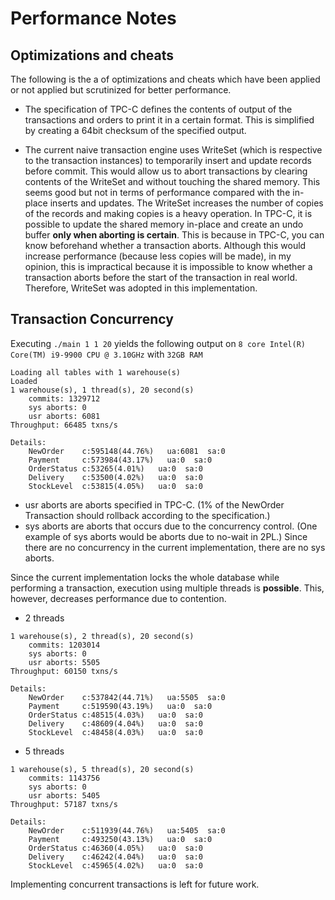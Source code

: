 # Performance Notes

## Optimizations and cheats

The following is the a of optimizations and cheats which have been applied or not applied but scrutinized for better performance.

- The specification of TPC-C defines the contents of output of the transactions and orders to print it in a certain format. This is simplified by creating a 64bit checksum of the specified output.

- The current naive transaction engine uses WriteSet (which is respective to the transaction instances) to temporarily insert and update records before commit. This would allow us to abort transactions by clearing contents of the WriteSet and without touching the shared memory. This seems good but not in terms of performance compared with the in-place inserts and updates. The WriteSet increases the number of copies of the records and making copies is a heavy operation. In TPC-C, it is possible to update the shared memory in-place and create an undo buffer **only when aborting is certain**. This is because in TPC-C, you can know beforehand whether a transaction aborts. Although this would increase performance (because less copies will be made), in my opinion, this is impractical because it is impossible to know whether a transaction aborts before the start of the transaction in real world. Therefore, WriteSet was adopted in this implementation.

## Transaction Concurrency

Executing `./main 1 1 20` yields the following output on `8 core Intel(R) Core(TM) i9-9900 CPU @ 3.10GHz` with `32GB RAM`

```
Loading all tables with 1 warehouse(s)
Loaded
1 warehouse(s), 1 thread(s), 20 second(s)
    commits: 1329712
    sys aborts: 0
    usr aborts: 6081
Throughput: 66485 txns/s

Details:
    NewOrder    c:595148(44.76%)   ua:6081  sa:0
    Payment     c:573984(43.17%)   ua:0  sa:0
    OrderStatus c:53265(4.01%)   ua:0  sa:0
    Delivery    c:53500(4.02%)   ua:0  sa:0
    StockLevel  c:53815(4.05%)   ua:0  sa:0
```

- usr aborts are aborts specified in TPC-C. (1% of the NewOrder Transaction should rollback according to the specification.)
- sys aborts are aborts that occurs due to the concurrency control. (One example of sys aborts would be aborts due to no-wait in 2PL.) Since there are no concurrency in the current implementation, there are no sys aborts.

Since the current implementation locks the whole database while performing a transaction, execution using multiple threads is **possible**. This, however, decreases performance due to contention.

- 2 threads
```
1 warehouse(s), 2 thread(s), 20 second(s)
    commits: 1203014
    sys aborts: 0
    usr aborts: 5505
Throughput: 60150 txns/s

Details:
    NewOrder    c:537842(44.71%)   ua:5505  sa:0
    Payment     c:519590(43.19%)   ua:0  sa:0
    OrderStatus c:48515(4.03%)   ua:0  sa:0
    Delivery    c:48609(4.04%)   ua:0  sa:0
    StockLevel  c:48458(4.03%)   ua:0  sa:0
```

- 5 threads
```
1 warehouse(s), 5 thread(s), 20 second(s)
    commits: 1143756
    sys aborts: 0
    usr aborts: 5405
Throughput: 57187 txns/s

Details:
    NewOrder    c:511939(44.76%)   ua:5405  sa:0
    Payment     c:493250(43.13%)   ua:0  sa:0
    OrderStatus c:46360(4.05%)   ua:0  sa:0
    Delivery    c:46242(4.04%)   ua:0  sa:0
    StockLevel  c:45965(4.02%)   ua:0  sa:0
```

Implementing concurrent transactions is left for future work.

